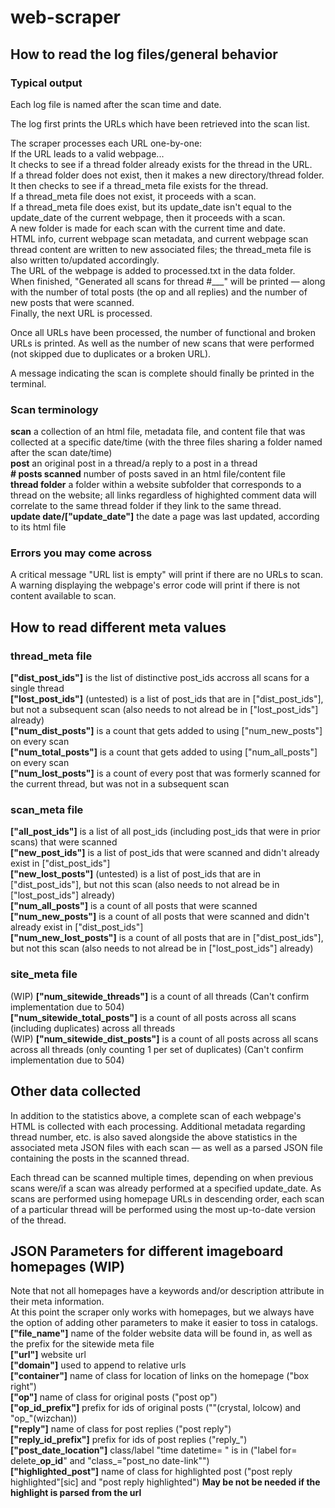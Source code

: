# web-scraper
## How to read the log files/general behavior  
### Typical output  
Each log file is named after the scan time and date.  

The log first prints the URLs which have been retrieved into the scan list.  

The scraper processes each URL one-by-one:  
If the URL leads to a valid webpage...  
It checks to see if a thread folder already exists for the thread in the URL.  
If a thread folder does not exist, then it makes a new directory/thread folder.  
It then checks to see if a thread_meta file exists for the thread.  
If a thread_meta file does not exist, it proceeds with a scan.  
If a thread_meta file does exist, but its update_date isn't equal to the update_date of the current webpage, then it proceeds with a scan.  
A new folder is made for each scan with the current time and date.  
HTML info, current webpage scan metadata, and current webpage scan thread content are written to new associated files; the thread_meta file is also written to/updated accordingly.  
The URL of the webpage is added to processed.txt in the data folder.  
When finished, "Generated all scans for thread #___" will be printed — along with the number of total posts (the op and all replies) and the number of new posts that were scanned.  
Finally, the next URL is processed.  

Once all URLs have been processed, the number of functional and broken URLs is printed. As well as the number of new scans that were performed (not skipped due to duplicates or a broken URL).  

A message indicating the scan is complete should finally be printed in the terminal.  

### Scan terminology  
**scan** a collection of an html file, metadata file, and content file that was collected at a specific date/time
(with the three files sharing a folder named after the scan date/time)  
**post** an original post in a thread/a reply to a post in a thread  
**# posts scanned** number of posts saved in an html file/content file  
**thread folder** a folder within a website subfolder that corresponds to a thread on the website; all links
regardless of highighted comment data will correlate to the same thread folder if they link to the same thread.  
**update date/["update_date"]** the date a page was last updated, according to its html file  

### Errors you may come across  
A critical message "URL list is empty" will print if there are no URLs to scan.  
A warning displaying the webpage's error code will print if there is not content available to scan.  

## How to read different meta values  
### thread_meta file  
**["dist_post_ids"]** is the list of distinctive post_ids accross all scans for a single thread  
**["lost_post_ids"]** (untested) is a list of post_ids that are in ["dist_post_ids"], but not a subsequent scan (also needs to not alread be in ["lost_post_ids"] already)  
**["num_dist_posts"]** is a count that gets added to using ["num_new_posts"] on every scan  
**["num_total_posts"]** is a count that gets added to using ["num_all_posts"] on every scan  
**["num_lost_posts"]** is a count of every post that was formerly scanned for the current thread, but was not in a subsequent scan  
### scan_meta file  
**["all_post_ids"]** is a list of all post_ids (including post_ids that were in prior scans) that were scanned  
**["new_post_ids"]** is a list of post_ids that were scanned and didn't already exist in ["dist_post_ids"]  
**["new_lost_posts"]** (untested) is a list of post_ids that are in ["dist_post_ids"], but not this scan (also needs to not alread be in ["lost_post_ids"] already)  
**["num_all_posts"]** is a count of all posts that were scanned  
**["num_new_posts"]** is a count of all posts that were scanned and didn't already exist in ["dist_post_ids"]  
**["num_new_lost_posts"]** is a count of all posts that are in ["dist_post_ids"], but not this scan (also needs to not alread be in ["lost_post_ids"] already)  
### site_meta file  
(WIP) **["num_sitewide_threads"]** is a count of all threads (Can't confirm implementation due to 504)  
**["num_sitewide_total_posts"]** is a count of all posts across all scans (including duplicates) across all threads  
(WIP) **["num_sitewide_dist_posts"]** is a count of all posts across all scans across all threads (only counting 1 per set of duplicates) (Can't confirm implementation due to 504)  

## Other data collected  
In addition to the statistics above, a complete scan of each webpage's HTML is collected with each processing. Additional metadata regarding thread number, etc. is also saved alongside the above statistics in the associated meta JSON files with each scan — as well as a parsed JSON file containing the posts in the scanned thread.  

Each thread can be scanned multiple times, depending on when previous scans were/if a scan was already performed at a specified update_date. As scans are performed using homepage URLs in descending order, each scan of a particular thread will be performed using the most up-to-date version of the thread.

## JSON Parameters for different imageboard homepages (WIP)
Note that not all homepages have a keywords and/or description attribute in their meta information.  
At this point the scraper only works with homepages, but we always have the option of adding other parameters to
make it easier to toss in catalogs.  
**["file_name"]** name of the folder website data will be found in, as well as the prefix for the sitewide meta file  
**["url"]** website url  
**["domain"]** used to append to relative urls  
**["container"]** name of class for location of links on the homepage ("box right")  
**["op"]** name of class for original posts ("post op")  
**["op_id_prefix"]** prefix for ids of original posts (""(crystal, lolcow) and "op_"(wizchan))  
**["reply"]** name of class for post replies ("post reply")  
**["reply_id_prefix"]** prefix for ids of post replies ("reply_")  
**["post_date_location"]** class/label "time datetime= " is in ("label for= delete_**op_id**" and "class_="post_no date-link"")  
**["highlighted_post"]** name of class for highlighted post ("post reply  highlighted"[sic] and "post reply highlighted") **May be not be needed if the highlight is parsed from the url**